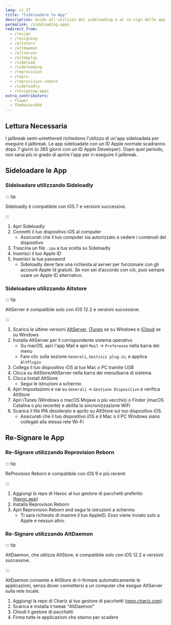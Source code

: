 ```yaml
---
lang: it_IT
title: "Sideloadare le App"
description: Guida all'utilizzo del sideloading e al re-sign delle app con o senza computer
permalink: /sideloading-apps
redirect_from:
  - /resign
  - /resigning
  - /altstore
  - /altdaemon
  - /altserver
  - /altdeploy
  - /sideload
  - /sideloading
  - /reprovision
  - /repro
  - /reprovision-reborn
  - /sideloadly
  - /resigning-apps
extra_contributors:
  - flower
  - TheHacker894
---
```


## Lettura Necessaria

I jailbreak semi-untethered richiedono l'utilizzo di un'app sideloadata per eseguire il jailbreak. Le app sideloadate con un ID Apple normale scadranno dopo 7 giorni (o 365 giorni con un ID Apple Developer). Dopo quel periodo, non sarai più in grado di aprire l'app per ri-eseguire il jailbreak.

## Sideloadare le App

### Sideloadare utilizzando Sideloadly

::: tip

Sideloadly è compatibile con iOS 7 e versioni successive.

:::

1. Apri Sideloadly
1. Connetti il tuo dispositivo iOS al computer
    - Assicurati che il tuo computer sia autorizzato a vedere i contenuti del dispositivo
1. Trascina un file `.ipa` a tua scelta su Sideloadly
1. Inserisci il tuo Apple ID
1. Inserisci la tua password
    - Sideloadly deve fare una richiesta al server per funzionare con gli account Apple Id gratuiti. Se non sei d’accordo con ciò, puoi sempre usare un Apple ID alternativo.

### Sideloadare utilizzando Altstore

<!--I will add AltStore 1.5 soon don't worry-->

::: tip

AltServer è compatibile solo con iOS 12.2 e versioni successive.

:::

1. Scarica le ultime versioni [AltServer](http://altstore.io/), [iTunes](https://www.apple.com/itunes/download/win32) se su Windows e [iCloud](https://secure-appldnld.apple.com/windows/061-91601-20200323-974a39d0-41fc-4761-b571-318b7d9205ed/iCloudSetup.exe) se su Windows
1. Installa AltServer per il corrispondente sistema operativo
    - Su macOS, apri l'app Mail e apri `Mail` -> `Preferenze` nella barra dei menu
    - Fare clic sulla sezione `Generali`, `Gestisci plug-in`, e applica `AltPlugin`
1. Collega il tuo dispositivo iOS al tuo Mac o PC tramite USB
1. Clicca su AltStore/AltServer nella barra dei menu/barra di sistema
1. Clicca Install AltStore
    - Segui le istruzioni a schermo
1. Apri Impostazioni e vai su `Generali` -> `Gestione Dispositivo` e verifica AltStore
1. Apri iTunes (Windows o macOS Mojave o più vecchio) o Finder (macOS Catalina o più recente) e abilita la sincronizzazione WiFi
1. Scarica il file IPA desiderato e aprilo su AltStore sul tuo dispositivo iOS.
    - Assicurati che il tuo dispositivo iOS e il Mac o il PC Windows siano collegati alla stessa rete Wi-Fi

## Re-Signare le App

### Re-Signare utilizzando Reprovision Reborn

::: tip

ReProvision Reborn è compatibile con iOS 9 e più recenti

:::

1. Aggiungi la repo di Havoc al tuo gestore di pacchetti preferito ([havoc.app](https://havoc.app/))
1. Installa Reprovison Reborn
1. Apri Reprovision Reborn and segui le istruzioni a schermo
    - Ti sarà richiesto di inserire il tuo AppleID. Esso viene inviato solo a Apple e nessun altro.

### Re-Signare utilizzando AltDaemon

::: tip

AltDaemon, che utilizza AltStore, è compatibile solo con iOS 12.2 e versioni successive.

:::

AltDaemon consente a AltStore di ri-firmare automaticamente le applicazioni, senza dover connettersi a un computer che esegue AltServer sulla rete locale.

1. Aggiungi la repo di Chariz al tuo gestore di pacchetti ([repo.chariz.com](https://repo.chariz.com/))
1. Scarica e installa il tweak "AltDaemon"
1. Chiudi il gestore di pacchetti
1. Firma tutte le applicazioni che stanno per scadere